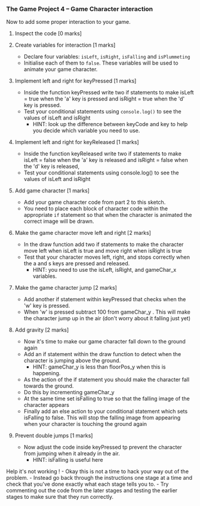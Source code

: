 ### The Game Project 4 – Game Character interaction

Now to add some proper interaction to your game.

1. Inspect the code [0 marks]

2. Create variables for interaction [1 marks]
	- Declare four variables: `isLeft`, `isRight`, `isFalling` and `isPlummeting`
	- Initialise each of them to `false`. These variables will be used to animate your game
	 character.

3. Implement left and right for keyPressed [1 marks]
	- Inside the function keyPressed write two if statements to make isLeft = true when the 'a' key is pressed and isRight = true when the 'd' key is pressed.
	- Test your conditional statements  using `console.log()` to see the values of isLeft and isRight
		- HINT: look up the difference between keyCode and key to help you decide which variable you need to use.

4. Implement left and right for keyReleased [1 marks]
	- Inside the function keyReleased write two if statements to make isLeft = false when the 'a' key is released and isRight = false when the 'd' key is released, 
	- Test your conditional statements using console.log() to see the values of isLeft and isRight

5. Add game character [1 marks]
	- Add your game character code from part 2 to this sketch.
	- You need to place each block of character code within the appropriate `if` statement so that when the character is animated the correct image will be drawn.

6. Make the game character move left and right [2 marks]
	- In the draw function add two if statements to make the character move left when isLeft is true and move right when isRight is true
	- Test that your character moves left, right, and stops correctly when the a and s keys are pressed and released.
        - HINT: you need to use the isLeft, isRight, and gameChar_x variables.

7. Make the game character jump [2 marks]
	- Add another if statement within keyPressed that checks when the 'w' key is pressed.
	- When 'w' is pressed subtract 100 from gameChar_y . This will make the character jump up in the air (don't worry about it falling just yet)

8. Add gravity [2 marks]
    - Now it's time to make our game character fall down to the ground again
    - Add an if statement within the draw function to detect when the character is  jumping above the ground. 
        - HINT: gameChar_y is less than floorPos_y when this is happening.
    - As the action of the if statement you should make the character fall towards the ground. 
    - Do this by incrementing gameChar_y
    - At the same time set isFalling to true so that the falling image of the character appears
    - Finally add an else action to your conditional statement which sets isFalling to false. This will stop the falling image from appearing when your character is touching the ground again

9. Prevent double jumps [1 marks]
    - Now adjust the code inside keyPressed tp prevent the character from jumping when it already in the air.
        - HINT: isFalling is useful here 

Help it's not working !
    - Okay this is not a time to hack your way out of the problem. 
    - Instead go back through the instructions one stage at a time and check that you've done exactly what each stage tells you to.
    - Try commenting out the code from the later stages and testing the earlier stages to make sure that they run correctly.
